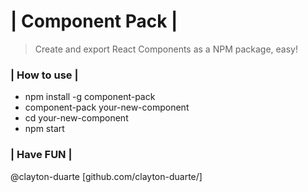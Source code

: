 # | Component Pack |

> Create and export React Components as a NPM package, easy!

### | How to use |

- npm install -g component-pack
- component-pack your-new-component
- cd your-new-component
- npm start

### | Have FUN |

@clayton-duarte [github.com/clayton-duarte/]